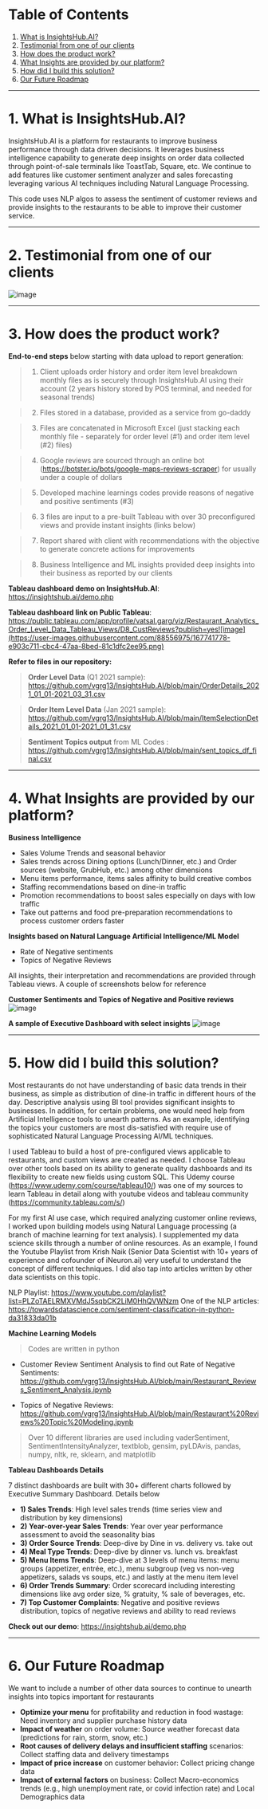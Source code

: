 # Table of Contents
1. [What is InsightsHub.AI?](#What-is-InsightsHub.AI?)
2. [Testimonial from one of our clients](#Testimonial-from-one-of-our-clients)
3. [How does the product work?](#How-does-the-product-work?) 
4. [What Insights are provided by our platform?](#What-Insights-are-provided-by-our-platform?)
5. [How did I build this solution?](#How-did-I-build-this-solution?)
6. [Our Future Roadmap](#Our-Future-Roadmap)

***
# 1. What is InsightsHub.AI?

InsightsHub.AI is a platform for restaurants to improve business performance through data driven decisions. It leverages business intelligence capability to generate deep insights on order data collected through point-of-sale terminals like ToastTab, Square, etc. We continue to add features like customer sentiment analyzer and sales forecasting leveraging various AI techniques including Natural Language Processing.

This code uses NLP algos to assess the sentiment of customer reviews and provide insights to the restaurants to be able to improve their customer service. 
***
# 2. Testimonial from one of our clients

![image](https://user-images.githubusercontent.com/88556975/165400098-1768d4c9-d572-4916-a848-a087525baced.png)
***
# 3. How does the product work?
**End-to-end steps** below starting with data upload to report generation:
>1. Client uploads order history and order item level breakdown monthly files as is securely through InsightsHub.AI using their account (2 years history stored by POS terminal, and needed for seasonal trends)

>2. Files stored in a database, provided as a service from go-daddy

>3. Files are concatenated in Microsoft Excel (just stacking each monthly file - separately for order level (#1) and order item level (#2) files)

>4. Google reviews are sourced through an online bot (https://botster.io/bots/google-maps-reviews-scraper) for usually under a couple of dollars

>5. Developed machine learnings codes provide reasons of negative and positive sentiments (#3)

>6. 3 files are input to a pre-built Tableau with over 30 preconfigured views and provide instant insights (links below)

>7. Report shared with client with recommendations with the objective to generate concrete actions for improvements

>8. Business Intelligence and ML insights provided deep insights into their business as reported by our clients 

**Tableau dashboard demo on InsightsHub.AI**: https://insightshub.ai/demo.php

**Tableau dashboard link on Public Tableau**: https://public.tableau.com/app/profile/vatsal.garg/viz/Restaurant_Analytics_Order_Level_Data_Tableau_Views/D8_CustReviews?publish=yes![image](https://user-images.githubusercontent.com/88556975/167741778-e903c711-cbc4-47aa-8bed-81c1dfc2ee95.png)

**Refer to files in our repository:**

> **Order Level Data** (Q1 2021 sample): https://github.com/vgrg13/InsightsHub.AI/blob/main/OrderDetails_2021_01_01-2021_03_31.csv

> **Order Item Level Data** (Jan 2021 sample): https://github.com/vgrg13/InsightsHub.AI/blob/main/ItemSelectionDetails_2021_01_01-2021_01_31.csv

> **Sentiment Topics output** from ML Codes : https://github.com/vgrg13/InsightsHub.AI/blob/main/sent_topics_df_final.csv
***
# 4. What Insights are provided by our platform?
**Business Intelligence**
* Sales Volume Trends and seasonal behavior
* Sales trends across Dining options (Lunch/Dinner, etc.) and Order sources (website, GrubHub, etc.) among other dimensions
* Menu items performance, items sales affinity to build creative combos
* Staffing recommendations based on dine-in traffic
* Promotion recommendations to boost sales especially on days with low traffic
* Take out patterns and food pre-preparation recommendations to process customer orders faster

**Insights based on Natural Language Artificial Intelligence/ML Model**
* Rate of Negative sentiments
* Topics of Negative Reviews

All insights, their interpretation and recommendations are provided through Tableau views. A couple of screenshots below for reference

**Customer Sentiments and Topics of Negative and Positive reviews**
![image](https://user-images.githubusercontent.com/88556975/167742045-85fbc56d-8e40-4941-9d56-ce01a84289f0.png)

**A sample of Executive Dashboard with select insights**
![image](https://user-images.githubusercontent.com/88556975/167743768-4beff8a2-169d-4f42-9e94-812de8dc7866.png)

***
# 5. How did I build this solution?

Most restaurants do not have understanding of basic data trends in their business, as simple as distribution of dine-in traffic in different hours of the day. Descriptive analysis using BI tool provides significant insights to businesses. In addition, for certain problems, one would need help from Artificial Intelligence  tools to unearth patterns. As an example, identifying the topics your customers are most dis-satisfied with require use of sophisticated Natural Language Processing AI/ML techniques.

I used Tableau to build a host of pre-configured views applicable to restaurants, and custom views are created as needed. I choose Tableau over other tools based on its ability to generate quality dashboards and its flexibility to create new fields using custom SQL. This Udemy course (https://www.udemy.com/course/tableau10/) was one of my sources to learn Tableau in detail along with youtube videos and tableau community (https://community.tableau.com/s/)

For my first AI use case, which required analyzing customer online reviews, I worked upon building models using Natural Language processing (a branch of machine learning for text analysis). I supplemented my data science skills through a number of online resources. As an example, I found the Youtube Playlist from Krish Naik (Senior Data Scientist with 10+ years of experience and cofounder of iNeuron.ai) very useful to understand the concept of different techniques. I did also tap into articles written by other data scientists on this topic.

NLP Playlist: https://www.youtube.com/playlist?list=PLZoTAELRMXVMdJ5sqbCK2LiM0HhQVWNzm
One of the NLP articles: https://towardsdatascience.com/sentiment-classification-in-python-da31833da01b

**Machine Learning Models**
>Codes are written in python
* Customer Review Sentiment Analysis to find out Rate of Negative Sentiments: https://github.com/vgrg13/InsightsHub.AI/blob/main/Restaurant_Reviews_Sentiment_Analysis.ipynb

* Topics of Negative Reviews: https://github.com/vgrg13/InsightsHub.AI/blob/main/Restaurant%20Reviews%20Topic%20Modeling.ipynb
>Over 10 different libraries are used including vaderSentiment, SentimentIntensityAnalyzer, textblob, gensim, pyLDAvis, pandas, numpy, nltk, re, sklearn, and matplotlib

**Tableau Dashboards Details**

7 distinct dashboards are built with 30+ different charts followed by Executive Summary Dashboard. Details below
* **1) Sales Trends**: High level sales trends (time series view and distribution by key dimensions)
* **2) Year-over-year Sales Trends**: Year over year performance assessment to avoid the seasonality bias
* **3) Order Source Trends**: Deep-dive by Dine in vs. delivery vs. take out
* **4) Meal Type Trends**: Deep-dive by dinner vs. lunch vs. breakfast
* **5) Menu Items Trends**: Deep-dive at 3 levels of menu items: menu groups (appetizer, entrée, etc.), menu subgroup (veg vs non-veg appetizers, salads vs soups, etc.) and lastly at the menu item level
* **6) Order Trends Summary**: Order scorecard including interesting dimensions like avg order size, % gratuity, % sale of beverages, etc.
* **7) Top Customer Complaints**: Negative and positive reviews distribution, topics of negative reviews and ability to read reviews

**Check out our demo**: https://insightshub.ai/demo.php


***
# 6. Our Future Roadmap

We want to include a number of other data sources to continue to unearth insights into topics important for restaurants
* **Optimize your menu** for profitability and reduction in food wastage: Need inventory and supplier purchase history data
* **Impact of weather** on order volume: Source weather forecast data (predictions for rain, storm, snow, etc.)
* **Root causes of delivery delays and insufficient staffing** scenarios: Collect staffing data and delivery timestamps 
* **Impact of price increase** on customer behavior: Collect pricing change data
* **Impact of external factors** on business: Collect Macro-economics trends (e.g., high unemployment rate, or covid infection rate) and Local Demographics data



